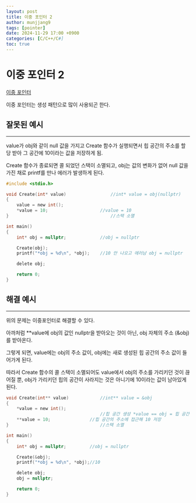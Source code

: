 ```yaml
---
layout: post
title: 이중 포인터 2
author: munjjang9
tags: [pointer]
date: 2024-11-29 17:00 +0900
categories: [C/C++/C#]
toc: true
---
```


# 이중 포인터 2
[이중 포인터](https://munjjang9.github.io/c/c++/2024/11/28/double-pointer/)

이중 포인터는 생성 패턴으로 많이 사용되곤 한다.


## 잘못된 예시
---
value가 obj와 같이 null 값을 가지고 Create 함수가 실행되면서 힙 공간의 주소를 할당 받아 그 공간에 10이라는 값을 저장하게 됨.

Create 함수가 종료되면 콜 되었던 스택이 소멸되고, obj는 값의 변화가 없어 null 값을 가진 채로 printf를 만나 에러가 발생하게 된다.
```c
#include <stdio.h>

void Create(int* value)                 //int* value = obj(nullptr)
{
	value = new int();
	*value = 10;                    //value = 10
}                                       //스택 소멸

int main()
{
	int* obj = nullptr;             //obj = nullptr

	Create(obj);
	printf("*obj = %d\n", *obj);    //10 안 나오고 에러남 obj = nullptr

	delete obj;

	return 0;
}
```

## 해결 예시
---
위의 문제는 이중포인터로 해결할 수 있다.

아까처럼 **value에 obj의 값인 nullptr을 받아오는 것이 아닌, obj 자체의 주소 (&obj) 를 받아온다.

그렇게 되면, value에는 obj의 주소 값이, obj에는 새로 생성된 힙 공간의 주소 값이 들어가게 된다.

따라서 Create 함수의 콜 스택이 소멸되어도 value에서 obj의 주소를 가리키던 것이 끊어질 뿐, obj가 가리키던 힙의 공간이 사라지는 것은 아니기에 10이라는 값이 남아있게 된다.

```c
void Create(int** value)            //int** value = &obj
{
	*value = new int();
                                    //힙 공간 생성 *value == obj = 힙 공간의 주소 전달
	**value = 10;               //힙 공간의 주소에 접근해 10 저장
}                                   //스택 소멸

int main()
{
	int* obj = nullptr;         //obj = nullptr

	Create(&obj);
	printf("*obj = %d\n", *obj);//10

	delete obj;
	obj = nullptr;

	return 0;
}
```